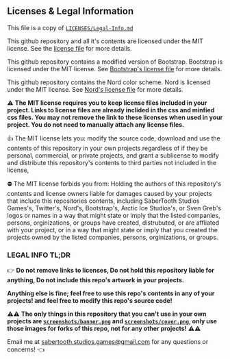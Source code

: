 ## Licenses & Legal Information

This file is a copy of [`LICENSES/Legal-Info.md`](./LICENSES/Legal-Info.md)

This github repository and all it's contents are licensed under the MIT license. See the [license file](../LICENSE) for more details.

This github repository contains a modified version of Bootstrap. Bootstrap is licensed under the MIT license. See [Bootstrap's license file](../LICENSES/BootstrapLICENSE) for more details.

This github repository contains the Nord color scheme. Nord is licensed under the MIT license. See [Nord's license file](../LICENSES/NordLICENSE) for more details.

⚠️ **The MIT license requires you to keep license files included in your project. Links to license files are already inclided in the css and minfied css files. You may not remove the link to these licenses when used in your project. You do not need to manually attach any license files.**

👍 The MIT license lets you: modify the source code, download and use the contents of this repository in your own projects regardless of if they be personal, commercial, or private projects, and grant a sublicense to modify and distribute this repository's contents to third parties not included in the license,

⛔ The MIT license forbids you from: Holding the authors of this repository's contents and license owners liable for damages caused by your projects that include this repositories contents, including SaberTooth Studios Games's, Twitter's, Nord's, Bootstrap's, Arctic Ice Studios's, or Sven Greb's logos or names in a way that might state or imply that the listed companies, persons, orginizations, or groups have created, distrubuted, or are affliated with your project, or in a way that might state or imply that you created the projects owned by the listed companies, persons, orginizations, or groups.

### LEGAL INFO TL;DR

👉 **Do not remove links to licenses, Do not hold this repository liable for anything, Do not include this repo's artwork in your projects.**

**Anything else is fine; feel free to use this repo's contents in any of your projects! and feel free to modify this repo's source code!**

⚠️⚠️ **The only things in this repository that you can't use in your own projects are [`screenshots/banner.png`](../screenshots/banner.png) and [`screenshots/cover.png`](../screenshots/cover.png), only use those images for forks of this repo, not for any other projects!** ⚠️⚠️

Email me at sabertooth.studios.games@gmail.com for any questions or concerns! 👈
